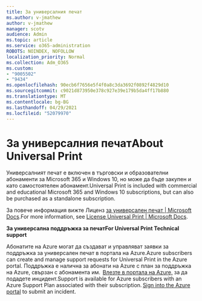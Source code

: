 ```yaml
---
title: За универсалния печат
ms.author: v-jmathew
author: v-jmathew
manager: scotv
audience: Admin
ms.topic: article
ms.service: o365-administration
ROBOTS: NOINDEX, NOFOLLOW
localization_priority: Normal
ms.collection: Adm_O365
ms.custom:
- "9005502"
- "9434"
ms.openlocfilehash: 90ecb6f7656e5f4f0a8c3da3692f0892f4829d10
ms.sourcegitcommit: c9021d873950e378c927e39e179b5da4ff17b880
ms.translationtype: MT
ms.contentlocale: bg-BG
ms.lasthandoff: 04/29/2021
ms.locfileid: "52079970"
---
```

# <a name="about-universal-print"></a><span data-ttu-id="00bc6-102">За универсалния печат</span><span class="sxs-lookup"><span data-stu-id="00bc6-102">About Universal Print</span></span>

<span data-ttu-id="00bc6-103">Универсалният печат е включен в търговски и образователни абонаменти за Microsoft 365 и Windows 10, но може да бъде закупен и като самостоятелен абонамент.</span><span class="sxs-lookup"><span data-stu-id="00bc6-103">Universal Print is included with commercial and educational Microsoft 365 and Windows 10 subscriptions, but can also be purchased as a standalone subscription.</span></span>

<span data-ttu-id="00bc6-104">За повече информация вижте Лиценз [за универсален печат | Microsoft Docs](https://docs.microsoft.com/universal-print/fundamentals/universal-print-license).</span><span class="sxs-lookup"><span data-stu-id="00bc6-104">For more information, see [License Universal Print | Microsoft Docs](https://docs.microsoft.com/universal-print/fundamentals/universal-print-license).</span></span>

<span data-ttu-id="00bc6-105">**За универсална поддръжка за печат**</span><span class="sxs-lookup"><span data-stu-id="00bc6-105">**For Universal Print Technical support**</span></span>

<span data-ttu-id="00bc6-106">Абонатите на Azure могат да създават и управляват заявки за поддръжка за универсален печат в портала на Azure.</span><span class="sxs-lookup"><span data-stu-id="00bc6-106">Azure subscribers can create and manage support requests for Universal Print in the Azure portal.</span></span> <span data-ttu-id="00bc6-107">Поддръжка е налична за абонати на Azure с план за поддръжка на Azure, свързан с абонамента им.  [Влезте в портала на Azure,](https://ms.portal.azure.com/#blade/Microsoft_Azure_Support/HelpAndSupportBlade/newsupportrequest) за да подадете инцидент.</span><span class="sxs-lookup"><span data-stu-id="00bc6-107">Support is available for Azure subscribers with an Azure Support Plan associated with their subscription. [Sign into the Azure portal](https://ms.portal.azure.com/#blade/Microsoft_Azure_Support/HelpAndSupportBlade/newsupportrequest) to submit an incident.</span></span>